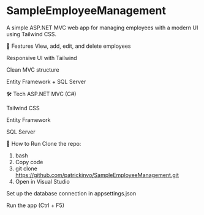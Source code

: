 # SampleEmployeeManagement

A simple ASP.NET MVC web app for managing employees with a modern UI using Tailwind CSS.

🔧 Features
View, add, edit, and delete employees

Responsive UI with Tailwind

Clean MVC structure

Entity Framework + SQL Server

🛠 Tech
ASP.NET MVC (C#)

Tailwind CSS

Entity Framework

SQL Server

🚀 How to Run
Clone the repo:

1. bash
2. Copy code
3. git clone https://github.com/patrickinvo/SampleEmployeeManagement.git
4. Open in Visual Studio

Set up the database connection in appsettings.json

Run the app (Ctrl + F5)
